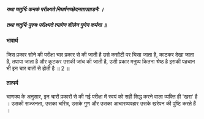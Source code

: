 ##### यथा चतुर्भिः कनकं परीक्ष्यते निघर्षणच्छेदनतापताडनैः ।
##### तथा चतुर्भिः पुरुषः परीक्ष्यते त्यागेन शीलेन गुणेन कर्मणा ॥

#### भावार्थ

जिस प्रकार सोने की परीक्षा चार प्रकार से की जाती है उसे कसौटी पर घिसा जाता है, काटकर देखा जाता है, तपाया जाता है और कूटकर उसकी जांच की जाती है, उसी प्रकार मनुष्य कितना श्रेष्ठ है इसकी पहचान भी इन चार बातों से होती है ॥ 2 ॥

#### तात्पर्य

चाणक्य के अनुसार, इन चारों प्रकारों से की गई परीक्षा में स्वयं को सही सिद्ध करने वाला व्यक्ति ही 'खरा' है । उसकी सज्जनता, उसका चरित्र, उसके गुण और उसका आचारव्यवहार उसके खरेपन की पुष्टि करते हैं ।